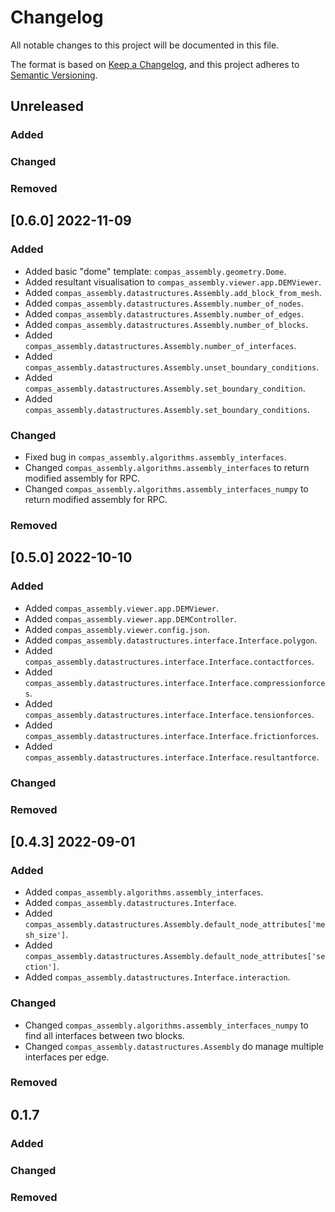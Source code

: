 # Changelog

All notable changes to this project will be documented in this file.

The format is based on [Keep a Changelog](https://keepachangelog.com/en/1.0.0/),
and this project adheres to [Semantic Versioning](https://semver.org/spec/v2.0.0.html).

## Unreleased

### Added

### Changed

### Removed


## [0.6.0] 2022-11-09

### Added

* Added basic "dome" template: `compas_assembly.geometry.Dome`.
* Added resultant visualisation to `compas_assembly.viewer.app.DEMViewer`.
* Added `compas_assembly.datastructures.Assembly.add_block_from_mesh`.
* Added `compas_assembly.datastructures.Assembly.number_of_nodes`.
* Added `compas_assembly.datastructures.Assembly.number_of_edges`.
* Added `compas_assembly.datastructures.Assembly.number_of_blocks`.
* Added `compas_assembly.datastructures.Assembly.number_of_interfaces`.
* Added `compas_assembly.datastructures.Assembly.unset_boundary_conditions`.
* Added `compas_assembly.datastructures.Assembly.set_boundary_condition`.
* Added `compas_assembly.datastructures.Assembly.set_boundary_conditions`.

### Changed

* Fixed bug in `compas_assembly.algorithms.assembly_interfaces`.
* Changed `compas_assembly.algorithms.assembly_interfaces` to return modified assembly for RPC.
* Changed `compas_assembly.algorithms.assembly_interfaces_numpy` to return modified assembly for RPC.

### Removed


## [0.5.0] 2022-10-10

### Added

* Added `compas_assembly.viewer.app.DEMViewer`.
* Added `compas_assembly.viewer.app.DEMController`.
* Added `compas_assembly.viewer.config.json`.
* Added `compas_assembly.datastructures.interface.Interface.polygon`.
* Added `compas_assembly.datastructures.interface.Interface.contactforces`.
* Added `compas_assembly.datastructures.interface.Interface.compressionforces`.
* Added `compas_assembly.datastructures.interface.Interface.tensionforces`.
* Added `compas_assembly.datastructures.interface.Interface.frictionforces`.
* Added `compas_assembly.datastructures.interface.Interface.resultantforce`.

### Changed

### Removed


## [0.4.3] 2022-09-01

### Added

* Added `compas_assembly.algorithms.assembly_interfaces`.
* Added `compas_assembly.datastructures.Interface`.
* Added `compas_assembly.datastructures.Assembly.default_node_attributes['mesh_size']`.
* Added `compas_assembly.datastructures.Assembly.default_node_attributes['section']`.
* Added `compas_assembly.datastructures.Interface.interaction`.

### Changed

* Changed `compas_assembly.algorithms.assembly_interfaces_numpy` to find all interfaces between two blocks.
* Changed `compas_assembly.datastructures.Assembly` do manage multiple interfaces per edge.

### Removed

## 0.1.7

### Added

### Changed

### Removed
